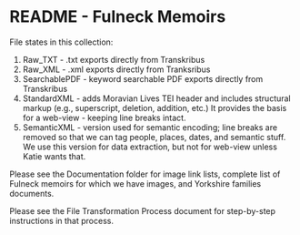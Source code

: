 # README - Fulneck Memoirs

File states in this collection:

1) Raw_TXT - .txt exports directly from Transkribus
2) Raw_XML - .xml exports directly from Tranksribus
3) SearchablePDF - keyword searchable PDF exports directly from Transkribus
4) StandardXML - adds Moravian Lives TEI header and includes structural markup (e.g., superscript, deletion, addition, etc.) It provides the basis for a web-view - keeping line breaks intact.
5) SemanticXML - version used for semantic encoding; line breaks are removed so that we can tag people, places, dates, and semantic stuff. We use this version for data extraction, but not for web-view unless Katie wants that.

Please see the Documentation folder for image link lists, complete list of Fulneck memoirs for which we have images, and Yorkshire families documents. 

Please see the File Transformation Process document for step-by-step instructions in that process.
